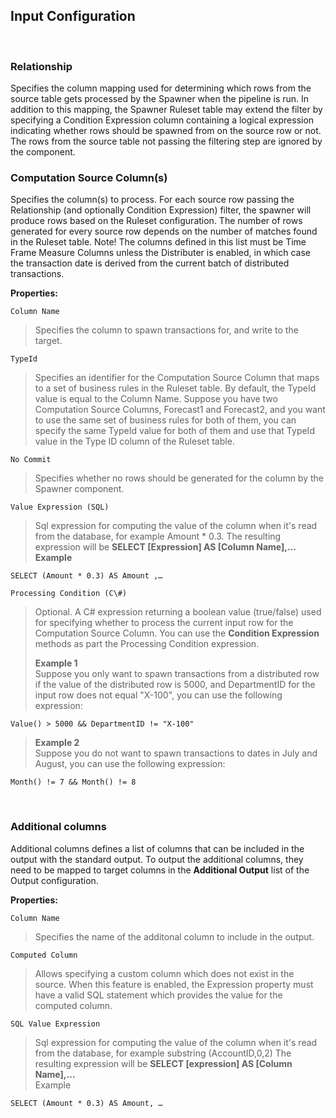 
## Input Configuration

<br/>

### Relationship

Specifies the column mapping used for determining which rows from the source table gets processed by the Spawner when the pipeline is run. In addition to this mapping, the Spawner Ruleset table may extend the filter by specifying a Condition Expression column containing a logical expression indicating whether rows should be spawned from on the source row or not. The rows from the source table not passing the filtering step are ignored by the component.
<br/>

### Computation Source Column(s)

Specifies the column(s) to process. For each source row passing the Relationship (and optionally Condition Expression) filter, the spawner will produce rows based on the Ruleset configuration. The number of rows generated for every source row depends on the number of matches found in the Ruleset table. Note! The columns defined in this list must be Time Frame Measure Columns unless the Distributer is enabled, in which case the transaction date is derived from the current batch of distributed transactions.
<br/>


**Properties:**

``Column Name``  
>Specifies the column to spawn transactions for, and write to the target.

``TypeId``  
>Specifies an identifier for the Computation Source Column that maps to a set of business rules in the Ruleset table. By default, the TypeId value is equal to the Column Name. Suppose you have two Computation Source Columns, Forecast1 and Forecast2, and you want to use the same set of business rules for both of them, you can specify the same TypeId value for both of them and use that TypeId value in the Type ID column of the Ruleset table.

``No Commit``  
>Specifies whether no rows should be generated for the column by the Spawner component. 

``Value Expression (SQL)``  
>Sql expression for computing the value of the column when it's read from the database, for example Amount \* 0.3. The resulting expression will be 
**SELECT [Expression] AS [Column Name],…**  
>**Example**
```
SELECT (Amount * 0.3) AS Amount ,…
```

``Processing Condition (C\#)``  
>Optional. A C\# expression returning a boolean value (true/false) used for specifying whether to process the current input row for the Computation Source Column. You can use the **Condition Expression** methods as part the Processing Condition expression.
>
>**Example 1**  
Suppose you only want to spawn transactions from a distributed row if the value of the distributed row is 5000, and DepartmentID for the input row does not equal "X-100", you can use the following expression: 
```
Value() > 5000 && DepartmentID != "X-100"
```
>
>**Example 2**  
Suppose you do not want to spawn transactions to dates in July and August, you can use the following expression: 
```
Month() != 7 && Month() != 8
```

<br/>


### Additional columns

Additional columns defines a list of columns that can be included in the output with the standard output. To output the additional columns, they need to be mapped to target columns in the **Additional Output** list of the Output configuration.
<br/>

**Properties:**

``Column Name``  
>Specifies the name of the additonal column to include in the output.


``Computed Column``  
>Allows specifying a custom column which does not exist in the source. When this feature is enabled, the Expression property must have a valid SQL statement which provides the value for the computed column.

``SQL Value Expression``  
>Sql expression for computing the value of the column when it's read from the database, for example substring (AccountID,0,2) The resulting expression will be **SELECT [expression] AS [Column Name],…**  
>Example 
```
SELECT (Amount * 0.3) AS Amount, …
```